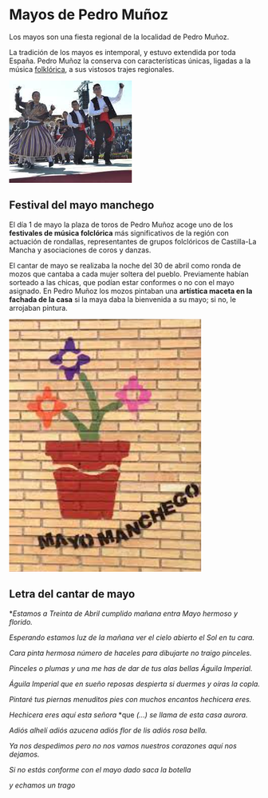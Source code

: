 # Mayos de Pedro Muñoz

Los mayos son una fiesta regional de la localidad de Pedro Muñoz.

La tradición de los mayos es intemporal, y estuvo extendida por toda España. Pedro Muñoz la conserva con características únicas, ligadas a la música [folklórica](https://www.google.com/search?q=folklorica&rlz=1C1CHBF_esES1015ES1015&oq=folklorica&aqs=chrome..69i57j0i512j0i10i512j46i512j0i10i512l2j0i512l2j0i10i512l2.5163j1j7&sourceid=chrome&ie=UTF-8), a sus vistosos trajes regionales.

![](https://github.com/gbernalr/Mecatronica-2022-2023/blob/main/resources/ole.jpg)

## Festival del mayo manchego

El día 1 de mayo la plaza de toros de Pedro Muñoz acoge uno de los **festivales de música folclórica** más significativos de la región con actuación de rondallas, representantes de grupos folclóricos de Castilla-La Mancha y asociaciones de coros y danzas.

El cantar de mayo se realizaba la noche del 30 de abril como ronda de mozos que cantaba a cada mujer soltera del pueblo. Previamente habían sorteado a las chicas, que podían estar conformes o no con el mayo asignado. En Pedro Muñoz los mozos pintaban una **artística maceta en la fachada de la casa** si la maya daba la bienvenida a su mayo; si no, le arrojaban pintura.

![](https://github.com/gbernalr/Mecatronica-2022-2023/blob/main/resources/maceta.png)

## Letra del cantar de mayo

**Estamos a Treinta*
*de Abril cumplido*
*mañana entra Mayo*
*hermoso y florido.*

*Esperando estamos*
*luz de la mañana*
*ver el cielo abierto*
*el Sol en tu cara.*

*Cara pinta hermosa*
*número de haceles*
*para dibujarte*
*no traigo pinceles.*

*Pinceles o plumas*
*y una me has de dar*
*de tus alas bellas*
*Águila Imperial.*

*Águila Imperial*
*que en sueño reposas*
*despierta si duermes*
*y oíras la copla.*

*Pintaré tus piernas*
*menuditos pies*
*con muchos encantos*
*hechicera eres.*

*Hechicera eres*
*aquí esta señora*
*que *(...) se llama*
*de esta casa aurora.*

*Adiós alhelí*
*adiós azucena*
*adiós flor de lis*
*adiós rosa bella.*

*Ya nos despedimos*
*pero no nos vamos*
*nuestros corazones*
*aquí nos dejamos.*

*Si no estás conforme*
*con el mayo dado*
*saca la botella*

*y echamos un trago*
